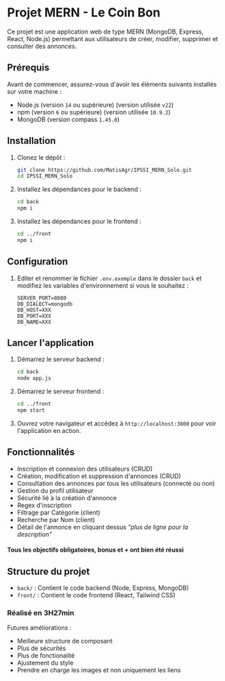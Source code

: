 # Projet MERN - Le Coin Bon

Ce projet est une application web de type MERN (MongoDB, Express, React, Node.js) permettant aux utilisateurs de créer, modifier, supprimer et consulter des annonces.

## Prérequis

Avant de commencer, assurez-vous d'avoir les éléments suivants installés sur votre machine :

- Node.js (version `14` ou supérieure) (version utilisée `v22`)
- npm (version `6` ou supérieure) (version utilisée `10.9.2`)
- MongoDB (version compass `1.45.0`)

## Installation

1. Clonez le dépôt :

   ```bash
   git clone https://github.com/MatisAgr/IPSSI_MERN_Solo.git
   cd IPSSI_MERN_Solo
   ```

2. Installez les dépendances pour le backend :

   ```bash
   cd back
   npm i
   ```

3. Installez les dépendances pour le frontend :

   ```bash
   cd ../front
   npm i
   ```

## Configuration

1. Editer et renommer le fichier `.env.exemple` dans le dossier `back` et modifiez les variables d'environnement si vous le souhaitez :

   ```env
   SERVER_PORT=8080
   DB_DIALECT=mongodb
   DB_HOST=XXX
   DB_PORT=XXX
   DB_NAME=XXX
   ```

## Lancer l'application

1. Démarrez le serveur backend :

   ```bash
   cd back
   node app.js
   ```

2. Démarrez le serveur frontend :

   ```bash
   cd ../front
   npm start
   ```

3. Ouvrez votre navigateur et accédez à `http://localhost:3000` pour voir l'application en action.

## Fonctionnalités

- Inscription et connexion des utilisateurs (CRUD)
- Création, modification et suppression d'annonces (CRUD)
- Consultation des annonces par tous les utilisateurs (connecté ou non)
- Gestion du profil utilisateur
- Sécurité lié à la création d'annonce 
- Regex d'inscription
- Filtrage par Catégorie (client)
- Recherche par Nom (client)
- Détail de l'annonce en cliquant dessus *"plus de ligne pour la description"*

#### Tous les objectifs obligatoires, bonus et + ont bien été réussi

## Structure du projet

- `back/` : Contient le code backend (Node, Express, MongoDB)
- `front/` : Contient le code frontend (React, Tailwind CSS)

### Réalisé en 3H27min

Futures améliorations :
- Meilleure structure de composant
- Plus de sécurités
- Plus de fonctionalité
- Ajustement du style
- Prendre en charge les images et non uniquement les liens
